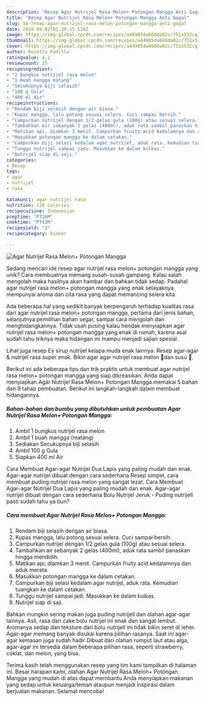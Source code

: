 ```yaml
---
description: "Resep Agar Nutrijel Rasa Melon+ Potongan Mangga Anti Gagal"
title: "Resep Agar Nutrijel Rasa Melon+ Potongan Mangga Anti Gagal"
slug: 54-resep-agar-nutrijel-rasa-melon-potongan-mangga-anti-gagal
date: 2020-09-02T01:30:15.516Z
image: https://img-global.cpcdn.com/recipes/a44985da660da02c/751x532cq70/agar-nutrijel-rasa-melon-potongan-mangga-foto-resep-utama.jpg
thumbnail: https://img-global.cpcdn.com/recipes/a44985da660da02c/751x532cq70/agar-nutrijel-rasa-melon-potongan-mangga-foto-resep-utama.jpg
cover: https://img-global.cpcdn.com/recipes/a44985da660da02c/751x532cq70/agar-nutrijel-rasa-melon-potongan-mangga-foto-resep-utama.jpg
author: Rosetta Padilla
ratingvalue: 4.2
reviewcount: 15
recipeingredient:
- "1 bungkus nutrijel rasa melon"
- "1 buah mangga matang"
- "Secukupnya biji selasih"
- "100 g Gula"
- "400 ml Air"
recipeinstructions:
- "Rendam biji selasih dengan air biasa."
- "Kupas mangga, lalu potong sesuai selera. Cuci sampai bersih."
- "Campurkan nutrijel dengan 1/2 gelas gula (100g) atau sesuai selera."
- "Tambahkan air sebanyak 2 gelas (400ml), aduk rata sambil panaskan hingga mendidih."
- "Matikan api, diamkan 3 menit. Campurkan fruity acid kedalamnya dan aduk merata."
- "Masukkan potongan mangga ke dalam cetakan."
- "Campurkan biji selasi kedalam agar nutrijel, aduk rata. Kemudian tuangkan ke dalam cetakan."
- "Tunggu nutrijel sampai jadi. Masukkan ke dalam kulkas."
- "Nutrijel siap di saji."
categories:
- Resep
tags:
- agar
- nutrijel
- rasa

katakunci: agar nutrijel rasa 
nutrition: 120 calories
recipecuisine: Indonesian
preptime: "PT26M"
cooktime: "PT43M"
recipeyield: "3"
recipecategory: Dinner

---
```



![Agar Nutrijel Rasa Melon+ Potongan Mangga](https://img-global.cpcdn.com/recipes/a44985da660da02c/751x532cq70/agar-nutrijel-rasa-melon-potongan-mangga-foto-resep-utama.jpg)

Sedang mencari ide resep agar nutrijel rasa melon+ potongan mangga yang unik? Cara membuatnya memang susah-susah gampang. Kalau salah mengolah maka hasilnya akan hambar dan bahkan tidak sedap. Padahal agar nutrijel rasa melon+ potongan mangga yang enak selayaknya mempunyai aroma dan cita rasa yang dapat memancing selera kita.

Ada beberapa hal yang sedikit banyak berpengaruh terhadap kualitas rasa dari agar nutrijel rasa melon+ potongan mangga, pertama dari jenis bahan, selanjutnya pemilihan bahan segar, sampai cara mengolah dan menghidangkannya. Tidak usah pusing kalau hendak menyiapkan agar nutrijel rasa melon+ potongan mangga yang enak di rumah, karena asal sudah tahu triknya maka hidangan ini mampu menjadi sajian spesial.

Lihat juga resep Es sirup nutrijel kelapa muda enak lainnya. Resep agar-agar &amp; nutrijel rasa super enak. Bikin agar agar nutrijel rasa melon 🍈dan susu 🍼.


Berikut ini ada beberapa tips dan trik praktis untuk membuat agar nutrijel rasa melon+ potongan mangga yang siap dikreasikan. Anda dapat menyiapkan Agar Nutrijel Rasa Melon+ Potongan Mangga memakai 5 bahan dan 9 tahap pembuatan. Berikut ini langkah-langkah dalam membuat hidangannya.

<!--inarticleads1-->

##### Bahan-bahan dan bumbu yang dibutuhkan untuk pembuatan Agar Nutrijel Rasa Melon+ Potongan Mangga:

1. Ambil 1 bungkus nutrijel rasa melon
1. Ambil 1 buah mangga (matang)
1. Sediakan Secukupnya biji selasih
1. Ambil 100 g Gula
1. Siapkan 400 ml Air


Cara Membuat Agar-agar Nutrijel Dua Lapis yang paling mudah dan enak. Agar-agar nutrijel dibuat dengan cara sederhana Resep simpel, cara membuat puding nutrijel rasa melon yang sangat lezat. Cara Membuat Agar-agar Nutrijel Dua Lapis yang paling mudah dan enak. Agar-agar nutrijel dibuat dengan cara sederhana Bolu Nutrijel Jeruk - Puding nutrijell pasti sudah tahu ya bun? 

<!--inarticleads2-->

##### Cara membuat Agar Nutrijel Rasa Melon+ Potongan Mangga:

1. Rendam biji selasih dengan air biasa.
1. Kupas mangga, lalu potong sesuai selera. Cuci sampai bersih.
1. Campurkan nutrijel dengan 1/2 gelas gula (100g) atau sesuai selera.
1. Tambahkan air sebanyak 2 gelas (400ml), aduk rata sambil panaskan hingga mendidih.
1. Matikan api, diamkan 3 menit. Campurkan fruity acid kedalamnya dan aduk merata.
1. Masukkan potongan mangga ke dalam cetakan.
1. Campurkan biji selasi kedalam agar nutrijel, aduk rata. Kemudian tuangkan ke dalam cetakan.
1. Tunggu nutrijel sampai jadi. Masukkan ke dalam kulkas.
1. Nutrijel siap di saji.


Bahkan mungkin sering makan juga puding nutrijell dan olahan agar-agar lainnya. Asli, rasa dari cake bolu nutrijel ini enak dan sangat lembut. Aromanya sedap dan teksture dari bolu nutrijell ini tidak bikin seret di leher. Agar-agar memang banyak disukai karena pilihan rasanya. Saat ini agar-agar kemasan juga sudah hadir Dibuat dari olahan rumput laut atau alga, agar-agar ini tersedia dalam beberapa pilihan rasa, seperti strawberry, coklat, dan melon, yang bisa. 

Terima kasih telah menggunakan resep yang tim kami tampilkan di halaman ini. Besar harapan kami, olahan Agar Nutrijel Rasa Melon+ Potongan Mangga yang mudah di atas dapat membantu Anda menyiapkan makanan yang sedap untuk keluarga/teman ataupun menjadi inspirasi dalam berjualan makanan. Selamat mencoba!
